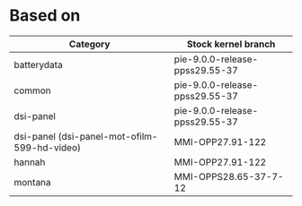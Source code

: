 # Based on
| Category | Stock kernel branch |
| -------- | ------------------- |
| batterydata | pie-9.0.0-release-ppss29.55-37 |
| common | pie-9.0.0-release-ppss29.55-37 |
| dsi-panel | pie-9.0.0-release-ppss29.55-37 |
| dsi-panel (dsi-panel-mot-ofilm-599-hd-video) | MMI-OPP27.91-122 |
| hannah | MMI-OPP27.91-122 |
| montana | MMI-OPPS28.65-37-7-12 |
